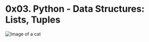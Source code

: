 # 0x03. Python - Data Structures: Lists, Tuples

![Image of a cat](https://lh3.googleusercontent.com/Zv3wJ5IV2AGxd_nAtwni4jhDXC8XixTpTZL1VXZxuXqWm2ZA9WZGdtFCz-qTt9VvSkuz60We4sLXulF8lOVnFzeJ-W4Q4cMN3RbWlapP)
